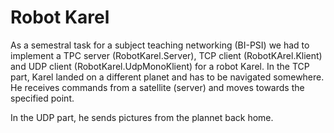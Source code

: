 Robot Karel
===============

As a semestral task for a subject teaching networking (BI-PSI) we had to implement a TPC server (RobotKarel.Server), TCP client (RobotKArel.Klient) and UDP client (RobotKarel.UdpMonoKlient) for a robot Karel. In the TCP part, Karel landed on a different planet and has to be navigated somewhere. He receives commands from a satellite (server) and moves towards the specified point.

In the UDP part, he sends pictures from the plannet back home.